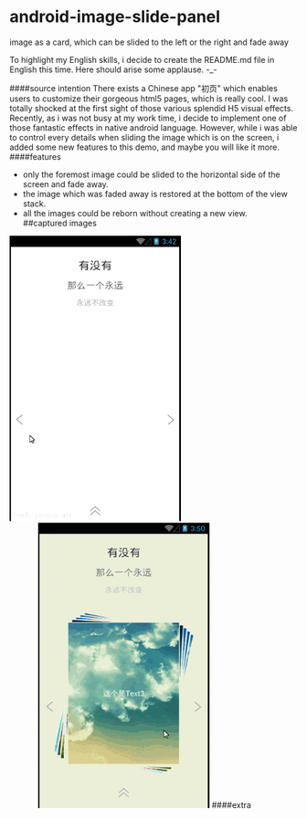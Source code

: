 # android-image-slide-panel
image as a card, which can be slided to the left or the right and fade away<br>

To highlight my English skills, i decide to create the README.md file in English this time. Here should arise some applause. -_-<br>

####source intention
There exists a Chinese app "初页" which enables users to customize their gorgeous html5 pages, which is really cool. I was totally shocked at the first sight of those various splendid H5 visual effects. <br>
Recently, as i was not busy at my work time, i decide to implement one of those fantastic effects in native android language. However, while i was able to control every details when sliding the image which is on the screen, i added some new features to this demo, and maybe you will like it more. 
####features
* only the foremost image could be slided to the horizontal side of the screen and fade away.
* the image which was faded away is restored at the bottom of the view stack.
* all the images could be reborn without creating a new view.<br>
##captured images
<td>
  <img src="screen01.gif" width="300" height="500" />
  <img src="screen02.gif" width="300" height="500" style="margin-left:50px" />
</td>
####extra
